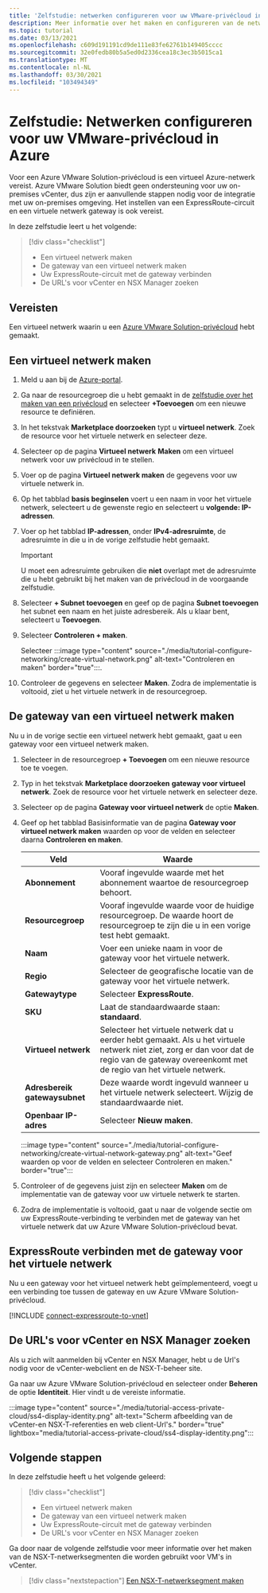 ```yaml
---
title: 'Zelfstudie: netwerken configureren voor uw VMware-privécloud in Azure'
description: Meer informatie over het maken en configureren van de netwerken die nodig zijn voor het implementeren van uw privécloud in Azure
ms.topic: tutorial
ms.date: 03/13/2021
ms.openlocfilehash: c609d191191cd9de111e83fe62761b149405cccc
ms.sourcegitcommit: 32e0fedb80b5a5ed0d2336cea18c3ec3b5015ca1
ms.translationtype: MT
ms.contentlocale: nl-NL
ms.lasthandoff: 03/30/2021
ms.locfileid: "103494349"
---
```

# <a name="tutorial-configure-networking-for-your-vmware-private-cloud-in-azure"></a>Zelfstudie: Netwerken configureren voor uw VMware-privécloud in Azure

Voor een Azure VMware Solution-privécloud is een virtueel Azure-netwerk vereist. Azure VMware Solution biedt geen ondersteuning voor uw on-premises vCenter, dus zijn er aanvullende stappen nodig voor de integratie met uw on-premises omgeving. Het instellen van een ExpressRoute-circuit en een virtuele netwerk gateway is ook vereist.

In deze zelfstudie leert u het volgende:

> [!div class="checklist"]
> * Een virtueel netwerk maken
> * De gateway van een virtueel netwerk maken
> * Uw ExpressRoute-circuit met de gateway verbinden
> * De URL's voor vCenter en NSX Manager zoeken

## <a name="prerequisites"></a>Vereisten 
Een virtueel netwerk waarin u een [Azure VMware Solution-privécloud](tutorial-create-private-cloud.md) hebt gemaakt. 

## <a name="create-a-virtual-network"></a>Een virtueel netwerk maken

1. Meld u aan bij de [Azure-portal](https://portal.azure.com).

1. Ga naar de resourcegroep die u hebt gemaakt in de [zelfstudie over het maken van een privécloud](tutorial-create-private-cloud.md) en selecteer **+Toevoegen** om een nieuwe resource te definiëren. 

1. In het tekstvak **Marketplace doorzoeken** typt u **virtueel netwerk**. Zoek de resource voor het virtuele netwerk en selecteer deze.

1. Selecteer op de pagina **Virtueel netwerk** **Maken** om een virtueel netwerk voor uw privécloud in te stellen.

1. Voer op de pagina **Virtueel netwerk maken** de gegevens voor uw virtuele netwerk in.

1. Op het tabblad **basis beginselen** voert u een naam in voor het virtuele netwerk, selecteert u de gewenste regio en selecteert u **volgende: IP-adressen**.

1. Voer op het tabblad **IP-adressen**, onder **IPv4-adresruimte**, de adresruimte in die u in de vorige zelfstudie hebt gemaakt.

   > [!IMPORTANT]
   > U moet een adresruimte gebruiken die **niet** overlapt met de adresruimte die u hebt gebruikt bij het maken van de privécloud in de voorgaande zelfstudie.

1. Selecteer **+ Subnet toevoegen** en geef op de pagina **Subnet toevoegen** het subnet een naam en het juiste adresbereik. Als u klaar bent, selecteert u **Toevoegen**.

1. Selecteer **Controleren + maken**.

   Selecteer :::image type="content" source="./media/tutorial-configure-networking/create-virtual-network.png" alt-text="Controleren en maken" border="true":::.

1. Controleer de gegevens en selecteer **Maken**. Zodra de implementatie is voltooid, ziet u het virtuele netwerk in de resourcegroep.

## <a name="create-a-virtual-network-gateway"></a>De gateway van een virtueel netwerk maken

Nu u in de vorige sectie een virtueel netwerk hebt gemaakt, gaat u een gateway voor een virtueel netwerk maken.

1. Selecteer in de resourcegroep **+ Toevoegen** om een nieuwe resource toe te voegen.

1. Typ in het tekstvak **Marketplace doorzoeken** **gateway voor virtueel netwerk**. Zoek de resource voor het virtuele netwerk en selecteer deze.

1. Selecteer op de pagina **Gateway voor virtueel netwerk** de optie **Maken**.

1. Geef op het tabblad Basisinformatie van de pagina **Gateway voor virtueel netwerk maken** waarden op voor de velden en selecteer daarna **Controleren en maken**. 

   | Veld | Waarde |
   | --- | --- |
   | **Abonnement** | Vooraf ingevulde waarde met het abonnement waartoe de resourcegroep behoort. |
   | **Resourcegroep** | Vooraf ingevulde waarde voor de huidige resourcegroep. De waarde hoort de resourcegroep te zijn die u in een vorige test hebt gemaakt. |
   | **Naam** | Voer een unieke naam in voor de gateway voor het virtuele netwerk. |
   | **Regio** | Selecteer de geografische locatie van de gateway voor het virtuele netwerk. |
   | **Gatewaytype** | Selecteer **ExpressRoute**. |
   | **SKU** | Laat de standaardwaarde staan: **standaard**. |
   | **Virtueel netwerk** | Selecteer het virtuele netwerk dat u eerder hebt gemaakt. Als u het virtuele netwerk niet ziet, zorg er dan voor dat de regio van de gateway overeenkomt met de regio van het virtuele netwerk. |
   | **Adresbereik gatewaysubnet** | Deze waarde wordt ingevuld wanneer u het virtuele netwerk selecteert. Wijzig de standaardwaarde niet. |
   | **Openbaar IP-adres** | Selecteer **Nieuw maken**. |

   :::image type="content" source="./media/tutorial-configure-networking/create-virtual-network-gateway.png" alt-text="Geef waarden op voor de velden en selecteer Controleren en maken." border="true":::

1. Controleer of de gegevens juist zijn en selecteer **Maken** om de implementatie van de gateway voor uw virtuele netwerk te starten. 
1. Zodra de implementatie is voltooid, gaat u naar de volgende sectie om uw ExpressRoute-verbinding te verbinden met de gateway van het virtuele netwerk dat uw Azure VMware Solution-privécloud bevat.

## <a name="connect-expressroute-to-the-virtual-network-gateway"></a>ExpressRoute verbinden met de gateway voor het virtuele netwerk

Nu u een gateway voor het virtueel netwerk hebt geïmplementeerd, voegt u een verbinding toe tussen de gateway en uw Azure VMware Solution-privécloud.

[!INCLUDE [connect-expressroute-to-vnet](includes/connect-expressroute-vnet.md)]


## <a name="locate-the-urls-for-vcenter-and-nsx-manager"></a>De URL's voor vCenter en NSX Manager zoeken

Als u zich wilt aanmelden bij vCenter en NSX Manager, hebt u de Url's nodig voor de vCenter-webclient en de NSX-T-beheer site. 

Ga naar uw Azure VMware Solution-privécloud en selecteer onder **Beheren** de optie **Identiteit**. Hier vindt u de vereiste informatie.

:::image type="content" source="./media/tutorial-access-private-cloud/ss4-display-identity.png" alt-text="Scherm afbeelding van de vCenter-en NSX-T-referenties en web client-Url's." border="true" lightbox="media/tutorial-access-private-cloud/ss4-display-identity.png":::

## <a name="next-steps"></a>Volgende stappen

In deze zelfstudie heeft u het volgende geleerd:

> [!div class="checklist"]
> * Een virtueel netwerk maken
> * De gateway van een virtueel netwerk maken
> * Uw ExpressRoute-circuit met de gateway verbinden
> * De URL's voor vCenter en NSX Manager zoeken

Ga door naar de volgende zelfstudie voor meer informatie over het maken van de NSX-T-netwerksegmenten die worden gebruikt voor VM's in vCenter.

> [!div class="nextstepaction"]
> [Een NSX-T-netwerksegment maken](tutorial-nsx-t-network-segment.md)